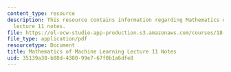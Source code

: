 ```yaml
---
content_type: resource
description: This resource contains information regarding Mathematics of machine learning
  lecture 11 notes.
file: https://ol-ocw-studio-app-production.s3.amazonaws.com/courses/18-657-mathematics-of-machine-learning-fall-2015/35139a38b88d438099e767f0b1a6dfe8_MIT18_657F15_L11.pdf
file_type: application/pdf
resourcetype: Document
title: Mathematics of Machine Learning Lecture 11 Notes
uid: 35139a38-b88d-4380-99e7-67f0b1a6dfe8
---
```

